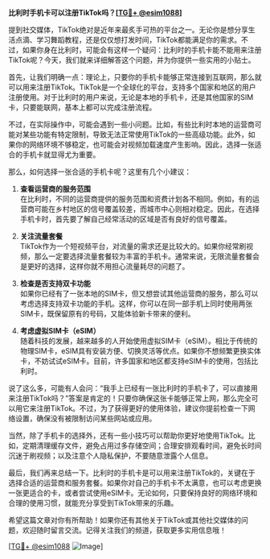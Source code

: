 **比利时手机卡可以注册TikTok吗？[[TG💪+ @esim1088](https://t.me/s/esim1088)]**

提到社交媒体，TikTok绝对是近年来最炙手可热的平台之一。无论你是想分享生活点滴、学习舞蹈教程，还是仅仅想打发时间，TikTok都能满足你的需求。不过，如果你身在比利时，可能会有这样一个疑问：比利时的手机卡能不能用来注册TikTok呢？今天，我们就来详细解答这个问题，并为你提供一些实用的小贴士。

首先，让我们明确一点：理论上，只要你的手机卡能够正常连接到互联网，那么就可以用来注册TikTok。TikTok是一个全球化的平台，支持多个国家和地区的用户注册使用。对于比利时的用户来说，无论是本地的手机卡，还是其他国家的SIM卡，只要能联网，基本上都可以完成注册流程。

不过，在实际操作中，可能会遇到一些小问题。比如，有些比利时本地的运营商可能对某些功能有特定限制，导致无法正常使用TikTok的一些高级功能。此外，如果你的网络环境不够稳定，也可能会对视频加载速度产生影响。因此，选择一张适合的手机卡就显得尤为重要。

那么，如何选择一张合适的手机卡呢？这里有几个小建议：

1. **查看运营商的服务范围**  
   在比利时，不同的运营商提供的服务范围和资费计划各不相同。例如，有的运营商可能在乡村地区的信号覆盖较差，而城市中心则相对稳定。因此，在选择手机卡时，首先要了解自己经常活动的区域是否有良好的信号覆盖。

2. **关注流量套餐**  
   TikTok作为一个短视频平台，对流量的需求还是比较大的。如果你经常刷视频，那么一定要选择流量套餐较为丰富的手机卡。通常来说，无限流量套餐会是更好的选择，这样你就不用担心流量耗尽的问题了。

3. **检查是否支持双卡功能**  
   如果你已经有了一张本地的SIM卡，但又想尝试其他运营商的服务，那么可以考虑选择支持双卡功能的手机。这样，你可以在同一部手机上同时使用两张SIM卡，既保留原有的号码，又能体验新卡带来的便利。

4. **考虑虚拟SIM卡（eSIM）**  
   随着科技的发展，越来越多的人开始使用虚拟SIM卡（eSIM）。相比于传统的物理SIM卡，eSIM具有安装方便、切换灵活等优点。如果你不想频繁更换实体卡，不妨试试eSIM卡。目前，许多国家和地区都支持eSIM卡的使用，包括比利时。

说了这么多，可能有人会问：“我手上已经有一张比利时的手机卡了，可以直接用来注册TikTok吗？”答案是肯定的！只要你确保这张卡能够正常上网，那么完全可以用它来注册TikTok。不过，为了获得更好的使用体验，建议你提前检查一下网络设置，确保没有被限制访问某些网站或应用。

当然，除了手机卡的选择外，还有一些小技巧可以帮助你更好地使用TikTok。比如，定期清理缓存文件，避免占用过多存储空间；合理安排观看时间，避免长时间沉迷于刷视频；以及注意个人隐私保护，不要随意泄露个人信息。

最后，我们再来总结一下。比利时的手机卡是可以用来注册TikTok的，关键在于选择合适的运营商和服务套餐。如果你对自己的手机卡不太满意，也可以考虑更换一张更适合的卡，或者尝试使用eSIM卡。无论如何，只要保持良好的网络环境和合理的使用习惯，就能充分享受到TikTok带来的乐趣。

希望这篇文章对你有所帮助！如果你还有其他关于TikTok或其他社交媒体的问题，欢迎随时留言交流。记得关注我们的频道，获取更多实用信息哦！

[[TG💪+ @esim1088](https://t.me/s/esim1088) ![Image](https://i.postimg.cc/4NQfJmqS/Snipaste-2025-05-13-00-14-12.png)]